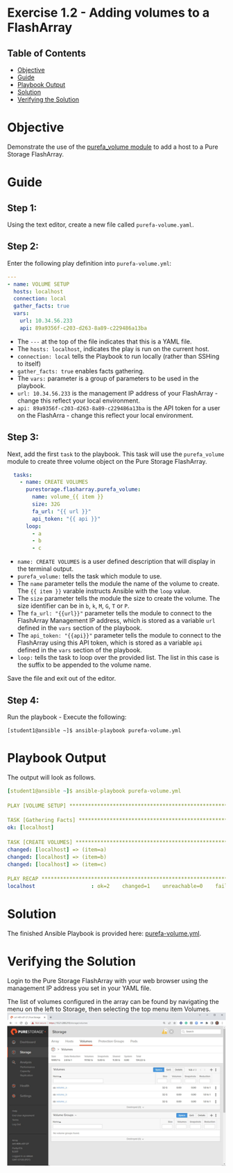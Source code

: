 # Exercise 1.2 - Adding volumes to a FlashArray

## Table of Contents

- [Objective](#objective)
- [Guide](#guide)
- [Playbook Output](#playbook-outbook)
- [Solution](#solution)
- [Verifying the Solution](#verifying-the-solution)

# Objective

Demonstrate the use of the [purefa_volume module](https://docs.ansible.com/ansible/latest/collections/purestorage/flasharray/purefa_volume_module.html) to add a host to a Pure Storage FlashArray.

# Guide

## Step 1:

Using the text editor, create a new file called `purefa-volume.yaml`.

## Step 2:

Enter the following play definition into `purefa-volume.yml`:

``` yaml
---
- name: VOLUME SETUP
  hosts: localhost
  connection: local
  gather_facts: true
  vars:
    url: 10.34.56.233
    api: 89a9356f-c203-d263-8a89-c229486a13ba
```

- The `---` at the top of the file indicates that this is a YAML file.
- The `hosts: localhost`, indicates the play is run on the current host.
- `connection: local` tells the Playbook to run locally (rather than SSHing to itself)
- `gather_facts: true` enables facts gathering.  
- The `vars:` parameter is a group of parameters to be used in the playbook.
- `url: 10.34.56.233` is the management IP address of your FlashArray - change this reflect your local environment.
- `api: 89a9356f-c203-d263-8a89-c229486a13ba` is the API token for a user on the FlashArra - change this reflect your local environment.

## Step 3:

Next, add the first `task` to the playbook. This task will use the `purefa_volume` module to create three volume object on the Pure Storage FlashArray.

``` yaml
  tasks:
    - name: CREATE VOLUMES
      purestorage.flasharray.purefa_volume:
        name: volume_{{ item }}
        size: 32G
        fa_url: "{{ url }}"
        api_token: "{{ api }}"
      loop:
        - a
        - b
        - c
```

- `name: CREATE VOLUMES` is a user defined description that will display in the terminal output.
- `purefa_volume:` tells the task which module to use.
- The `name` parameter tells the module the name of the volume to create. The `{{ item }}` varable instructs Ansible with the `loop` value.
- The `size` parameter tells the module the size to create the volume. The size identifier can be in `b`, `k`, `M`, `G`, `T` or `P`.
- The `fa_url: "{{url}}"` parameter tells the module to connect to the FlashArray Management IP address, which is stored as a variable `url` defined in the `vars` section of the playbook.
- The `api_token: "{{api}}"` parameter tells the module to connect to the FlashArray using this API token, which is stored as a variable `api` defined in the `vars` section of the playbook.
- `loop:` tells the task to loop over the provided list.  The list in this case is the suffix to be appended to the volume name.

Save the file and exit out of the editor.

## Step 4:

Run the playbook - Execute the following:

```
[student1@ansible ~]$ ansible-playbook purefa-volume.yml
```

# Playbook Output

The output will look as follows.

```yaml
[student1@ansible ~]$ ansible-playbook purefa-volume.yml

PLAY [VOLUME SETUP] *****************************************************************************************************

TASK [Gathering Facts] **************************************************************************************************
ok: [localhost]

TASK [CREATE VOLUMES] ***************************************************************************************************
changed: [localhost] => (item=a)
changed: [localhost] => (item=b)
changed: [localhost] => (item=c)

PLAY RECAP **************************************************************************************************************
localhost                  : ok=2    changed=1    unreachable=0    failed=0    skipped=0    rescued=0    ignored=0
```

# Solution

The finished Ansible Playbook is provided here: [purefa-volume.yml](https://github.com/PureStorage-OpenConnect/ansible-workshop/blob/master/1.2-add-volumes/purefa-volume.yaml).

# Verifying the Solution

Login to the Pure Storage FlashArray with your web browser using the management IP address you set in your YAML file.

The list of volumes configured in the array can be found by navigating the menu on the left to Storage, then selecting the top menu item Volumes.![volumes](volumes.png)

